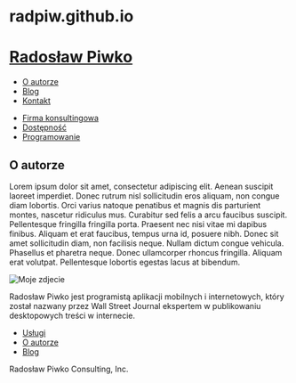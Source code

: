 # radpiw.github.io
<html>
<head>
	<meta charset="utf-8"/>
	<title>Radosław Piwko</title>
	<meta name="viewport" content="user-scalable=no, width=device-width" />
	<link rel="stylesheet" type="text/css" href="android.css" media="only screen and (max-width: 600px)" />
        <link rel="stylesheet" type="text/css" href="desktop.css" media="screen and (min-width: 601px)" />
		<!--[if IE]>
        <link rel="stylesheet" type="text/css" href="desktop.css" media="all" /> 
        <![endif]-->
        <script type="text/javascript" src="jquery.js"></script>
        <script type="text/javascript" src="android.js"></script>
	
</head>
<body>
<div id="container">
<div id="header">
	
	
<h1><a href="./">Radosław Piwko</a></h1>
<div id="utility">
<ul>
	<li><a href="about.html">O autorze</a></li>
	<li><a href="blog.html"> Blog</a></li>
	<li><a href="contact.html">Kontakt</a></li>
</ul>
</div>
<div id="nav">
<ul>
	<li><a href="consulting.html">Firma konsultingowa</a></li>
	<li><a href="oncall.html"> Dostępność</a></li>
	<li><a href="development.html">Programowanie</a></li>
</ul>
</div>

<div id="content">
	<h2>O autorze</h2>
	<p>Lorem ipsum dolor sit amet, consectetur adipiscing elit. Aenean suscipit laoreet imperdiet. Donec rutrum nisl sollicitudin eros aliquam, non congue diam lobortis. Orci varius natoque penatibus et magnis dis parturient montes, nascetur ridiculus mus. Curabitur sed felis a arcu faucibus suscipit. Pellentesque fringilla fringilla porta. Praesent nec nisi vitae mi dapibus finibus. Aliquam et erat faucibus, tempus urna id, posuere nibh. Donec sit amet sollicitudin diam, non facilisis neque. Nullam dictum congue vehicula. Phasellus et pharetra neque. Donec ullamcorper rhoncus fringilla. Aliquam erat volutpat. Pellentesque lobortis egestas lacus at bibendum.
	</p>
</div>
		<div id="sidebar"><img alt="Moje zdjecie"src="PL_small.jpg"/>
			<p>Radosław Piwko jest programistą aplikacji mobilnych i internetowych, który został nazwany przez Wall Street Journal ekspertem w publikowaniu desktopowych treści w internecie.</p>
		</div>
            <div id="footer">
                <ul>
                    <li><a href="services.html">Usługi</a></li>
                    <li><a href="about.html">O autorze</a></li>
                    <li><a href="blog.html">Blog</a></li>
                </ul>
                <p class="subtle">Radosław Piwko Consulting, Inc.</p>
            </div>

</body>
</html>
